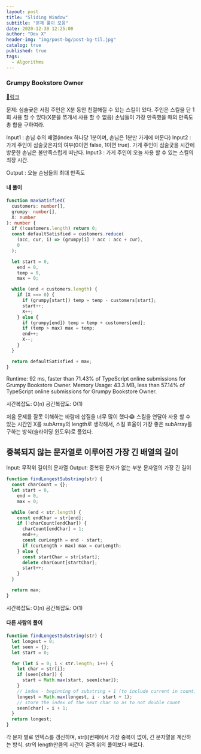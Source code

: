 ```yaml
---
layout: post
title: "Sliding Window"
subtitle: "문제 풀이 모음"
date: 2020-12-30 12:25:00
author: "Dev X"
header-img: "img/post-bg/post-bg-til.jpg"
catalog: true
published: true
tags:
  - Algorithms
---
```


### Grumpy Bookstore Owner

[🎁링크](https://leetcode.com/problems/grumpy-bookstore-owner/)

문제: 심술궂은 서점 주인은 X분 동안 친절해질 수 있는 스킬이 있다. 주인은 스킬을 단 1회 사용 할 수 있다(X분을 쪼개서 사용 할 수 없음) 손님들이 가장 만족했을 때의 만족도 총 합을 구하여라.

Input1 : 손님 수의 배열(index 하나당 1분이며, 손님은 1분만 가게에 머문다)
Input2 : 가게 주인이 심술궂은지의 여부(0이면 false, 1이면 true). 가게 주인이 심술궂을 시간에 방문한 손님은 불만족스럽게 떠난다.
Input3 : 가게 주인이 오늘 사용 할 수 있는 스킬의 최장 시간.

Output : 오늘 손님들의 최대 만족도

#### 내 풀이

```ts
function maxSatisfied(
  customers: number[],
  grumpy: number[],
  X: number
): number {
  if (!customers.length) return 0;
  const defaultSatisfied = customers.reduce(
    (acc, cur, i) => (grumpy[i] ? acc : acc + cur),
    0
  );

  let start = 0,
    end = 0,
    temp = 0,
    max = 0;

  while (end < customers.length) {
    if (X === 0) {
      if (grumpy[start]) temp = temp - customers[start];
      start++;
      X++;
    } else {
      if (grumpy[end]) temp = temp + customers[end];
      if (temp > max) max = temp;
      end++;
      X--;
    }
  }

  return defaultSatisfied + max;
}
```

Runtime: 92 ms, faster than 71.43% of TypeScript online submissions for Grumpy Bookstore Owner.
Memory Usage: 43.3 MB, less than 57.14% of TypeScript online submissions for Grumpy Bookstore Owner.

시간복잡도: O(n)
공간복잡도: O(1)

처음 문제를 잘못 이해하는 바람에 삽질을 너무 많이 했다😂
스킬을 연달아 사용 할 수 있는 시간인 X를 subArray의 length로 생각해서,
스킬 효율이 가장 좋은 subArray를 구하는 방식(슬라이딩 윈도우)로 풀었다.

## 중복되지 않는 문자열로 이루어진 가장 긴 배열의 길이

Input: 무작위 길이의 문자열
Output: 중복된 문자가 없는 부분 문자열의 가장 긴 길이

```js
function findLongestSubstring(str) {
  const charCount = {};
  let start = 0,
    end = 0,
    max = 0;

  while (end < str.length) {
    const endChar = str[end];
    if (!charCount[endChar]) {
      charCount[endChar] = 1;
      end++;
      const curLength = end - start;
      if (curLength > max) max = curLength;
    } else {
      const startChar = str[start];
      delete charCount[startChar];
      start++;
    }
  }

  return max;
}
```

시간복잡도: O(n)
공간복잡도: O(1)

#### 다른 사람의 풀이

```js
function findLongestSubstring(str) {
  let longest = 0;
  let seen = {};
  let start = 0;

  for (let i = 0; i < str.length; i++) {
    let char = str[i];
    if (seen[char]) {
      start = Math.max(start, seen[char]);
    }
    // index - beginning of substring + 1 (to include current in count)
    longest = Math.max(longest, i - start + 1);
    // store the index of the next char so as to not double count
    seen[char] = i + 1;
  }
  return longest;
}
```

각 문자 별로 인덱스를 갱신하며, str[i]번째에서 가장 중복이 없이, 긴 문자열을 계산하는 방식.
str의 length만큼의 시간이 걸려 위의 풀이보다 빠르다.
